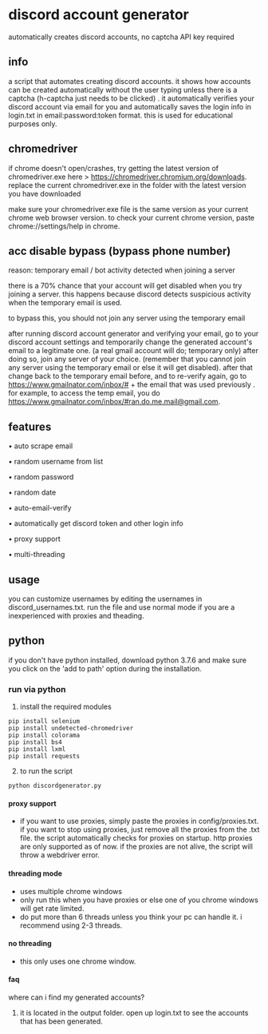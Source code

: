# discord account generator
automatically creates discord accounts, no captcha API key required


## info

a script that automates creating discord accounts. it shows how accounts can be created automatically without the user typing unless there is a captcha (h-captcha just needs to be clicked) . it automatically verifies your discord account via email for you and automatically saves the login info in login.txt in email:password:token format. this is used for educational purposes only.


## chromedriver

if chrome doesn't open/crashes, try getting the latest version of chromedriver.exe here > https://chromedriver.chromium.org/downloads. replace the current chromedriver.exe in the folder with the latest version you have downloaded

make sure your chromedriver.exe file is the same version as your current chrome web browser version. to check your current chrome version, paste chrome://settings/help in chrome.


## acc disable bypass (bypass phone number)
reason: temporary email / bot activity detected when joining a server

there is a 70% chance that your account will get disabled when you try joining a server. this happens because discord detects suspicious activity when the temporary email is used.

to bypass this, you should not join any server using the temporary email

after running discord account generator and verifying your email, go to your discord account settings and temporarily change the generated account's email to a legitimate one. (a real gmail account will do; temporary only) after doing so, join any server of your choice. (remember that you cannot join any server using the temporary email or else it will get disabled). after that change back to the temporary email before, and to re-verify again, go to https://www.gmailnator.com/inbox/# + the email that was used previously . for example, to access the temp email, you do https://www.gmailnator.com/inbox/#ran.do.me.mail@gmail.com.


## features
• auto scrape email

• random username from list

• random password

• random date

• auto-email-verify

• automatically get discord token and other login info

• proxy support

• multi-threading

## usage 
you can customize usernames by editing the usernames in discord_usernames.txt.
run the file and use normal mode if you are a inexperienced with proxies and theading.

## python
if you don't have python installed, download python 3.7.6
and make sure you click on the 'add to path' option during
the installation.

### run via python
1. install the required modules
```
pip install selenium
pip install undetected-chromedriver
pip install colorama
pip install bs4
pip install lxml
pip install requests
```
2. to run the script
```
python discordgenerator.py
```

#### proxy support
- if you want to use proxies, simply paste the proxies in config/proxies.txt.  if you want to stop using proxies, just remove all the proxies from the .txt file. the script automatically checks for proxies on startup. http proxies are only supported as of now. if the proxies are not alive, the script will throw a webdriver error.

#### threading mode 
- uses multiple chrome windows
- only run this when you have proxies or else one of you chrome windows will get rate limited.
- do put more than 6 threads unless you think your pc can handle it. i recommend using 2-3 threads.

#### no threading
- this only uses one chrome window. 

#### faq
where can i find my generated accounts?

1. it is located in the output folder. open up login.txt to see the accounts 
that has been generated.
